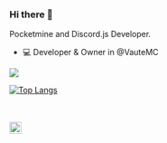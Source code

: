 ### Hi there 👋

Pocketmine and Discord.js Developer.

- 💻 Developer & Owner in @VauteMC

<a href="https://github.com/FckmlDev">
  <img align="center" src=https://github-readme-stats.vercel.app/api?username=KoralopD4v&hide=contribs,prs&show_icons=true&count_private=true&include_all_commits=true&theme=radical />

  [![Top Langs](https://github-readme-stats.vercel.app/api/top-langs/?username=KoralopD4v&layout=compact)](https://github.com/anuraghazra/github-readme-stats)

<br />
<br />

<a href="https://twitter.com/koralop3">
  <img align="left" alt="koralop3" width="21px" src="https://raw.githubusercontent.com/anuraghazra/anuraghazra/master/assets/twitter.svg" />
</a>
